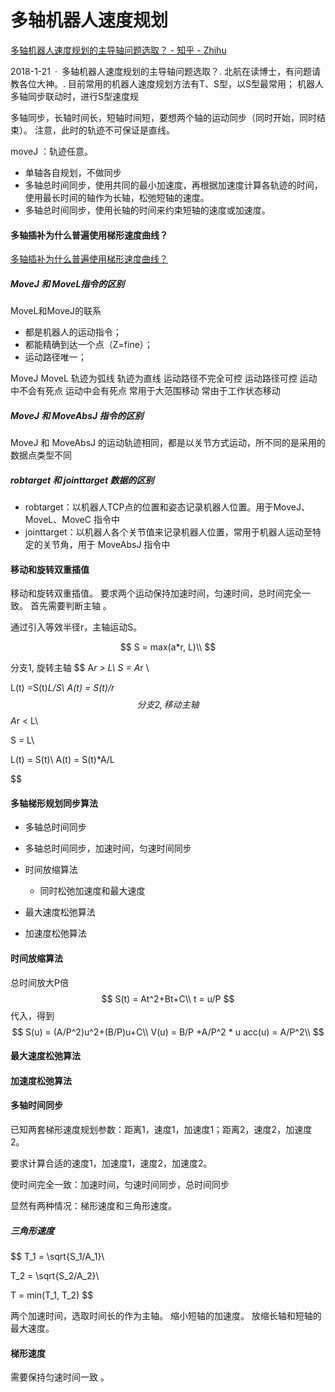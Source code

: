 # 多轴机器人速度规划
[多轴机器人速度规划的主导轴问题选取？ - 知乎 - Zhihu](https://www.zhihu.com/question/265733207)

2018-1-21 · 多轴机器人速度规划的主导轴问题选取？. 北航在读博士，有问题请教各位大神。. 目前常用的机器人速度规划方法有T、S型，以S型最常用； 机器人多轴同步联动时，进行S型速度规


多轴同步，长轴时间长，短轴时间短，要想两个轴的运动同步（同时开始，同时结束）。
注意，此时的轨迹不可保证是直线。

moveJ ：轨迹任意。
- 单轴各自规划，不做同步
- 多轴总时间同步，使用共同的最小加速度，再根据加速度计算各轨迹的时间，使用最长时间的轴作为长轴，松弛短轴的速度。
- 多轴总时间同步，使用长轴的时间来约束短轴的速度或加速度。

#### 多轴插补为什么普遍使用梯形速度曲线？
[多轴插补为什么普遍使用梯形速度曲线？](https://www.zhihu.com/question/47474538)


##### MoveJ 和 MoveL指令的区别

MoveL和MoveJ的联系
- 都是机器人的运动指令；
- 都能精确到达一个点（Z=fine）；
- 运动路径唯一；

MoveJ	MoveL
轨迹为弧线	轨迹为直线
运动路径不完全可控	运动路径可控
运动中不会有死点	运动中会有死点
常用于大范围移动	常由于工作状态移动

##### MoveJ 和 MoveAbsJ 指令的区别
MoveJ 和 MoveAbsJ 的运动轨迹相同，都是以关节方式运动，所不同的是采用的数据点类型不同

##### robtarget 和 jointtarget 数据的区别
- robtarget：以机器人TCP点的位置和姿态记录机器人位置。用于MoveJ、MoveL、MoveC 指令中
- jointtarget：以机器人各个关节值来记录机器人位置，常用于机器人运动至特定的关节角，用于 MoveAbsJ 指令中


#### 移动和旋转双重插值
移动和旋转双重插值。
要求两个运动保持加速时间，匀速时间，总时间完全一致。
首先需要判断主轴 。

通过引入等效半径r，主轴运动S。

$$
S = max(a*r, L)\\
$$


分支1, 旋转主轴
$$
A*r > L\\
S = A*r \\

L(t) =S(t)*L/S\\
A(t) = S(t)/r
$$
分支2, 移动主轴
$$
A*r < L\\

S = L\\

L(t) = S(t)\\
A(t) = S(t)*A/L

$$
#### 多轴梯形规划同步算法


- 多轴总时间同步
- 多轴总时间同步，加速时间，匀速时间同步

- 时间放缩算法
    - 同时松弛加速度和最大速度
- 最大速度松弛算法
- 加速度松弛算法

#### 时间放缩算法
总时间放大P倍
$$
S(t) = At^2+Bt+C\\
t = u/P
$$
代入，得到
$$
S(u) = (A/P^2)u^2+(B/P)u+C\\
V(u) = B/P  +A/P^2 * u
acc(u) = A/P^2\\
$$

#### 最大速度松弛算法

#### 加速度松弛算法

#### 多轴时间同步

已知两套梯形速度规划参数：距离1，速度1，加速度1；距离2，速度2，加速度2。

要求计算合适的速度1，加速度1，速度2，加速度2。

使时间完全一致：加速时间，匀速时间同步，总时间同步

显然有两种情况：梯形速度和三角形速度。


##### 三角形速度
$$
T_1 = \sqrt{S_1/A_1}\\


T_2 = \sqrt{S_2/A_2}\\

T = min(T_1, T_2)
$$

两个加速时间，选取时间长的作为主轴。
缩小短轴的加速度。
放缩长轴和短轴的最大速度。
#### 梯形速度
需要保持匀速时间一致 。

